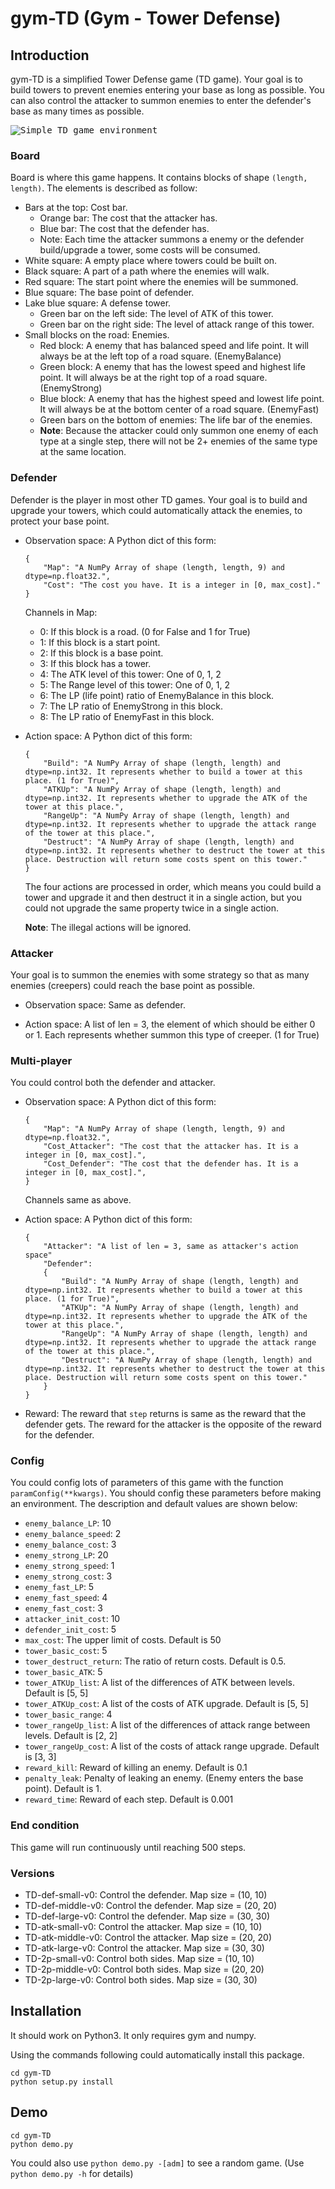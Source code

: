 # gym-TD (Gym - Tower Defense)

## Introduction
gym-TD is a simplified Tower Defense game (TD game). Your goal is to build towers to prevent enemies entering your base as long as possible. You can also control the attacker to summon enemies to enter the defender's base as many times as possible.

<kbd>![Simple TD game environment](gymTD.png)</kbd>

### Board
Board is where this game happens. It contains blocks of shape `(length, length)`. The elements is described as follow:
- Bars at the top: Cost bar.
    - Orange bar: The cost that the attacker has.
    - Blue bar: The cost that the defender has.
    - Note: Each time the attacker summons a enemy or the defender build/upgrade a tower, some costs will be consumed.
- White square: A empty place where towers could be built on.
- Black square: A part of a path where the enemies will walk.
- Red square: The start point where the enemies will be summoned.
- Blue square: The base point of defender.
- Lake blue square: A defense tower.
    - Green bar on the left side: The level of ATK of this tower.
    - Green bar on the right side: The level of attack range of this tower.
- Small blocks on the road: Enemies.
    - Red block: A enemy that has balanced speed and life point. It will always be at the left top of a road square. (EnemyBalance)
    - Green block: A enemy that has the lowest speed and highest life point. It will always be at the right top of a road square. (EnemyStrong)
    - Blue block: A enemy that has the highest speed and lowest life point. It will always be at the bottom center of a road square. (EnemyFast)
    - Green bars on the bottom of enemies: The life bar of the enemies.
    - **Note**: Because the attacker could only summon one enemy of each type at a single step, there will not be 2+ enemies of the same type at the same location.

### Defender
Defender is the player in most other TD games. Your goal is to build and upgrade your towers, which could automatically attack the enemies, to protect your base point.
- Observation space:
    A Python dict of this form:
    ```
    {
        "Map": "A NumPy Array of shape (length, length, 9) and dtype=np.float32.",
        "Cost": "The cost you have. It is a integer in [0, max_cost]."
    }
    ```
    Channels in Map:
    - 0: If this block is a road. (0 for False and 1 for True)
    - 1: If this block is a start point.
    - 2: If this block is a base point.
    - 3: If this block has a tower.
    - 4: The ATK level of this tower: One of 0, 1, 2
    - 5: The Range level of this tower: One of 0, 1, 2
    - 6: The LP (life point) ratio of EnemyBalance in this block.
    - 7: The LP ratio of EnemyStrong in this block.
    - 8: The LP ratio of EnemyFast in this block.

- Action space:
    A Python dict of this form:
    ```
    {
        "Build": "A NumPy Array of shape (length, length) and dtype=np.int32. It represents whether to build a tower at this place. (1 for True)",
        "ATKUp": "A NumPy Array of shape (length, length) and dtype=np.int32. It represents whether to upgrade the ATK of the tower at this place.",
        "RangeUp": "A NumPy Array of shape (length, length) and dtype=np.int32. It represents whether to upgrade the attack range of the tower at this place.",
        "Destruct": "A NumPy Array of shape (length, length) and dtype=np.int32. It represents whether to destruct the tower at this place. Destruction will return some costs spent on this tower."
    }
    ```
    The four actions are processed in order, which means you could build a tower and upgrade it and then destruct it in a single action, but you could not upgrade the same property twice in a single action.

    **Note**: The illegal actions will be ignored.

### Attacker
Your goal is to summon the enemies with some strategy so that as many enemies (creepers) could reach the base point as possible.
- Observation space:
    Same as defender.

- Action space:
    A list of len = 3, the element of which should be either 0 or 1.
    Each represents whether summon this type of creeper. (1 for True)

### Multi-player
You could control both the defender and attacker.
- Observation space:
    A Python dict of this form:
    ```
    {
        "Map": "A NumPy Array of shape (length, length, 9) and dtype=np.float32.",
        "Cost_Attacker": "The cost that the attacker has. It is a integer in [0, max_cost].",
        "Cost_Defender": "The cost that the defender has. It is a integer in [0, max_cost].",
    }
    ```
    Channels same as above.

- Action space:
    A Python dict of this form:
    ```
    {
        "Attacker": "A list of len = 3, same as attacker's action space"
        "Defender":
        {
            "Build": "A NumPy Array of shape (length, length) and dtype=np.int32. It represents whether to build a tower at this place. (1 for True)",
            "ATKUp": "A NumPy Array of shape (length, length) and dtype=np.int32. It represents whether to upgrade the ATK of the tower at this place.",
            "RangeUp": "A NumPy Array of shape (length, length) and dtype=np.int32. It represents whether to upgrade the attack range of the tower at this place.",
            "Destruct": "A NumPy Array of shape (length, length) and dtype=np.int32. It represents whether to destruct the tower at this place. Destruction will return some costs spent on this tower."
        }
    }
    ```

- Reward:
    The reward that `step` returns is same as the reward that the defender gets. The reward for the attacker is the opposite of the reward for the defender.

### Config
You could config lots of parameters of this game with the function `paramConfig(**kwargs)`. You should config these parameters before making an environment. The description and default values are shown below:
- `enemy_balance_LP`: 10
- `enemy_balance_speed`: 2
- `enemy_balance_cost`: 3
- `enemy_strong_LP`: 20
- `enemy_strong_speed`: 1
- `enemy_strong_cost`: 3
- `enemy_fast_LP`: 5
- `enemy_fast_speed`: 4
- `enemy_fast_cost`: 3
- `attacker_init_cost`: 10
- `defender_init_cost`: 5
- `max_cost`: The upper limit of costs. Default is 50
- `tower_basic_cost`: 5
- `tower_destruct_return`: The ratio of return costs. Default is 0.5.
- `tower_basic_ATK`: 5
- `tower_ATKUp_list`: A list of the differences of ATK between levels. Default is [5, 5]
- `tower_ATKUp_cost`: A list of the costs of ATK upgrade. Default is [5, 5]
- `tower_basic_range`: 4
- `tower_rangeUp_list`: A list of the differences of attack range between levels. Default is [2, 2]
- `tower_rangeUp_cost`: A list of the costs of attack range upgrade. Default is [3, 3]
- `reward_kill`: Reward of killing an enemy. Default is 0.1
- `penalty_leak`: Penalty of leaking an enemy. (Enemy enters the base point). Default is 1.
- `reward_time`: Reward of each step. Default is 0.001

### End condition
This game will run continuously until reaching 500 steps.

### Versions
- TD-def-small-v0: Control the defender. Map size = (10, 10)
- TD-def-middle-v0: Control the defender. Map size = (20, 20)
- TD-def-large-v0: Control the defender. Map size = (30, 30)
- TD-atk-small-v0: Control the attacker. Map size = (10, 10)
- TD-atk-middle-v0: Control the attacker. Map size = (20, 20)
- TD-atk-large-v0: Control the attacker. Map size = (30, 30)
- TD-2p-small-v0: Control both sides. Map size = (10, 10)
- TD-2p-middle-v0: Control both sides. Map size = (20, 20)
- TD-2p-large-v0: Control both sides. Map size = (30, 30)

## Installation
It should work on Python3. It only requires gym and numpy.

Using the commands following could automatically install this package.
```
cd gym-TD
python setup.py install
```

## Demo
```
cd gym-TD
python demo.py
```
You could also use `python demo.py -[adm]` to see a random game. (Use `python demo.py -h` for details)
